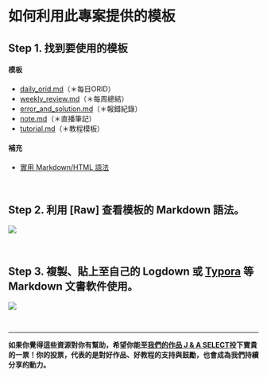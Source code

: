 # 如何利用此專案提供的模板

## Step 1. 找到要使用的模板

#### 模板
- <a href="https://github.com/anndoko/templates/blob/master/daily_orid.md" target="_blank">daily_orid.md</a>（＊每日ORID）
- <a href="https://github.com/anndoko/templates/blob/master/weekly_review.md" target="_blank">weekly_review.md</a>（＊每周總結）
- <a href="https://github.com/anndoko/templates/blob/master/error_and_solution.md" target="_blank">error_and_solution.md</a>（＊報錯紀錄）
- <a href="https://github.com/anndoko/templates/blob/master/note.md" target="_blank">note.md</a>（＊直播筆記）
- <a href="https://github.com/anndoko/templates/blob/master/tutorial.md" target="_blank">tutorial.md</a>（＊教程模板）

#### 補充
- <a href="https://github.com/anndoko/templates/blob/master/markdown.md" target="_blank">實用 Markdown/HTML 語法</a>


</br>

## Step 2. 利用 [Raw] 查看模板的 Markdown 語法。

![](https://ws3.sinaimg.cn/large/006tNbRwgy1fgfck4bav6j31jg0vgjwq.jpg)

</br>

## Step 3. 複製、貼上至自己的 Logdown 或 <a href="https://typora.io/" target="_blank">Typora</a> 等 Markdown 文書軟件使用。

![](https://ws4.sinaimg.cn/large/006tNbRwgy1fgfcnpd43rj31dg146wz1.jpg)




<br/>
<hr/>

**如果你覺得這些資源對你有幫助，希望你能至<a href="https://fullstack.xinshengdaxue.com/works/558" target="_blank">我們的作品 J & A SELECT</a>投下寶貴的一票！你的投票，代表的是對好作品、好教程的支持與鼓勵，也會成為我們持續分享的動力。**
